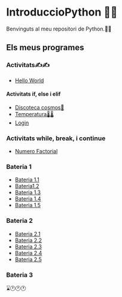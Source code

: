 # IntroduccioPython 👨‍💻

Benvinguts al meu repositori de Python.👋👋

## Els meus programes
### Activitats✍✍
- [Hello World](hello_world.py)

#### Activitats if, else i elif
- [Discoteca cosmos🎉](discotecacosmos.py)
- [Temperatura🌡🌡](temperatura.py)
- [Login](login.py)

### Activitats while, break, i continue
- [Numero Factorial](numerofacctorial.py)

### Bateria 1
- [Bateria 1.1](bateria1.1.py)
- [Bateria1.2](bateria1.2.py)
- [Bateria 1.3](bateria1.3.py)
- [Bateria 1.4](bateria1.4.py)
- [Bateria 1.5](bateria1.5.py)

### Bateria 2
- [Bateria 2.1](bateria2.1.py)
- [Bateria 2.2](bateria2.2.py)
- [Bateria 2.3](bateria2.3.py)
- [Bateria 2.4](bateria2.4.py)
- [Bateria 2.5](bateria2.5.py)

### Bateria 3
⌛🕐🕐🕐

